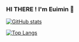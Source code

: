 ### HI THERE ! I'm Euimin 🍑

[![GitHub stats](https://github-readme-stats.vercel.app/api?username=euiminnn)](https://github.com/anuraghazra/github-readme-stats)

[![Top Langs](https://github-readme-stats.vercel.app/api/top-langs/?username=euiminnn&layout=compact)](https://github.com/anuraghazra/github-readme-stats)

